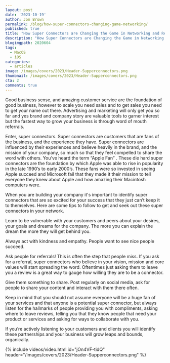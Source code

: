 ```yaml
---
layout: post
date: '2023-10-19'
author: Jon Brown
permalink: /blog/how-super-connectors-changing-game-networking/
published: true
title: "How Super Connectors are Changing the Game in Networking and Relationship Building"
description: "How Super Connectors are Changing the Game in Networking and Relationship Building"
blogimgpath: 2020604
tags:
  - MacOS
  - iOS
categories:
  - articles
image: /images/covers/2023/Header-Supperconnectors.png
thumbnail: /images/covers/2023/Header-Supperconnectors.png
cta: 2
comments: true
---
```

Good business sense, and amazing customer service are the foundation of good business, however to scale you need sales and to get sales you need to get your name out there. Advertising and marketing will only get you so far and yes brand and company story are valuable tools to garner interest but the fastest way to grow your business is through word of mouth referrals. 

Enter, super connectors. Super connectors are customers that are fans of the business, and the experience they have. Super connectors are influenced by their experiences and believe heavily in the brand, and the mission of your company, so much so that they feel compelled to share the word with others. You’ve heard the term “Apple Fan” . These die hard super connectors are the foundation by which Apple was able to rise in popularity in the late 1990’s to early 2000’s. These fans were so invested in seeing Apple succeed and Microsoft fail that they made it their mission to tell everyone they knew about Apple and how amazing their Macintosh computers were. 

When you are building your company it's important to identify super connectors that are so excited for your success that they just can’t keep it to themselves. Here are some tips to follow to get and seek out these super connectors in your network. 

Learn to be vulnerable with your customers and peers about your desires, your goals and dreams for the company. The more you can explain the dream the more they will get behind you. 

Always act with kindness and empathy. People want to see nice people succeed. 

Ask people for referrals! This is often the step that people miss. If you ask for a referral, super connectors who believe in your vision, mission and core values will start spreading the word. Oftentimes just asking them to leave you a review is a great way to gauge how willing they are to be a connector. 

Give them something to share. Post regularly on social media, ask for people to share your content and interact with them there often. 

Keep in mind that you should not assume everyone will be a huge fan of your services and that anyone is a potential super connector, but always listen for the hallmarks of people providing you with compliments, asking where to leave reviews, telling you that they know people that need your product or services and asking for ways to collaborate with you. 

If you’re actively listening to your customers and clients you will identify these partnerships and your business will grow leaps and bounds, organically.

{% include videos/video.html id="jOn4VF-tidQ" header="/images/covers/2023/Header-Supperconnectors.png" %}